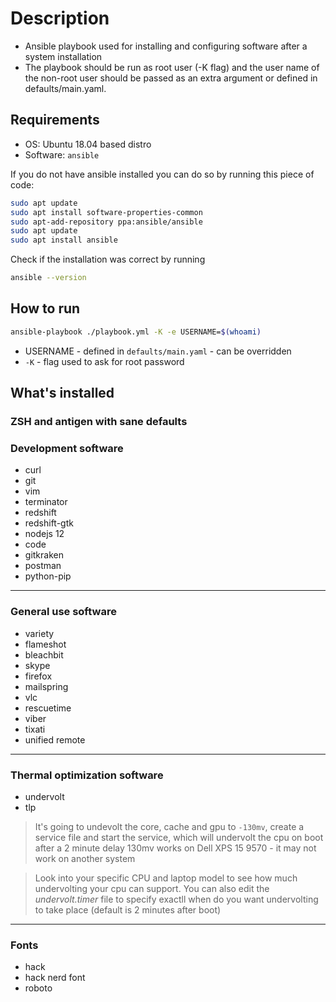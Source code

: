 # Description

- Ansible playbook used for installing and configuring software after a system installation
- The playbook should be run as root user (-K flag) and the user name of the non-root user should be passed as an extra argument or defined in defaults/main.yaml.

## Requirements

- OS: Ubuntu 18.04 based distro
- Software: `ansible`

If you do not have ansible installed you can do so by running this piece of code:

```bash
sudo apt update
sudo apt install software-properties-common
sudo apt-add-repository ppa:ansible/ansible
sudo apt update
sudo apt install ansible
```

Check if the installation was correct by running

```bash
ansible --version
```

## How to run

```bash
ansible-playbook ./playbook.yml -K -e USERNAME=$(whoami)
```

- USERNAME - defined in `defaults/main.yaml` - can be overridden
- `-K` - flag used to ask for root password

## What's installed
### ZSH and antigen with sane defaults
### Development software
- curl
- git
- vim 
- terminator
- redshift
- redshift-gtk
- nodejs 12
- code
- gitkraken
- postman
- python-pip
---
### General use software
- variety
- flameshot
- bleachbit
- skype
- firefox
- mailspring
- vlc
- rescuetime
- viber
- tixati
- unified remote
---
### Thermal optimization software
- undervolt
- tlp
> It's going to undevolt the core, cache and gpu to `-130mv`, create a service file and start the service, which will undervolt the cpu on boot after a 2 minute delay
> 130mv works on Dell XPS 15 9570 - it may not work on another system

> Look into your specific CPU and laptop model to see how much undervolting your cpu can support. You can also edit the _undervolt.timer_ file to specify exactll when do you want undervolting to take place (default is 2 minutes after boot)
 ---
### Fonts
- hack
- hack nerd font
- roboto
